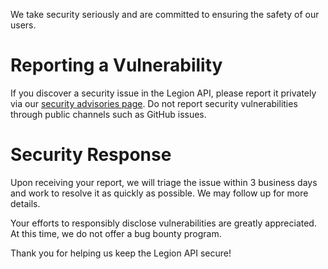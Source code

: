 We take security seriously and are committed to ensuring the safety of our users.

# Reporting a Vulnerability

If you discover a security issue in the Legion API, please report it privately via our [security advisories page](https://github.com/kimitrii/legion-api/security/advisories/new). Do not report security vulnerabilities through public channels such as GitHub issues.

# Security Response

Upon receiving your report, we will triage the issue within 3 business days and work to resolve it as quickly as possible. We may follow up for more details.

Your efforts to responsibly disclose vulnerabilities are greatly appreciated. At this time, we do not offer a bug bounty program.

Thank you for helping us keep the Legion API secure!